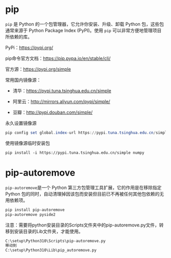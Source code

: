 

# pip

`pip` 是 Python 的一个包管理器，它允许你安装、升级、卸载 Python 包，这些包通常来源于 Python Package Index (PyPI)。使用 `pip` 可以非常方便地管理项目所依赖的库。



PyPi：https://pypi.org/

pip命令官方文档：https://pip.pypa.io/en/stable/cli/

官方源：https://pypi.org/simple

常用国内镜像源：

- 清华：https://pypi.tuna.tsinghua.edu.cn/simple

- 阿里云：http://mirrors.aliyun.com/pypi/simple/

- 豆瓣：http://pypi.douban.com/simple/



永久设置镜像源

```powershell
pip config set global.index-url https://pypi.tuna.tsinghua.edu.cn/simple
```

使用镜像源临时安装包

```
pip install -i https://pypi.tuna.tsinghua.edu.cn/simple numpy
```

# pip-autoremove

`pip-autoremove`是一个 Python 第三方包管理工具扩展，它的作用是在移除指定 Python 包的同时，自动清理掉因该包而安装但目前已不再被任何其他包依赖的无用依赖项。

```bash
pip install pip-autoremove
pip-autoremove pyside2
```

注意：需要将python安装目录的Scripts文件夹中的pip-autoremove.py文件，转移到安装目录的Lib文件夹，才能使用。

```bash
C:\setup\Python310\Scripts\pip-autoremove.py
移动到
C:\setup\Python310\Lib\pip_autoremove.py
```
